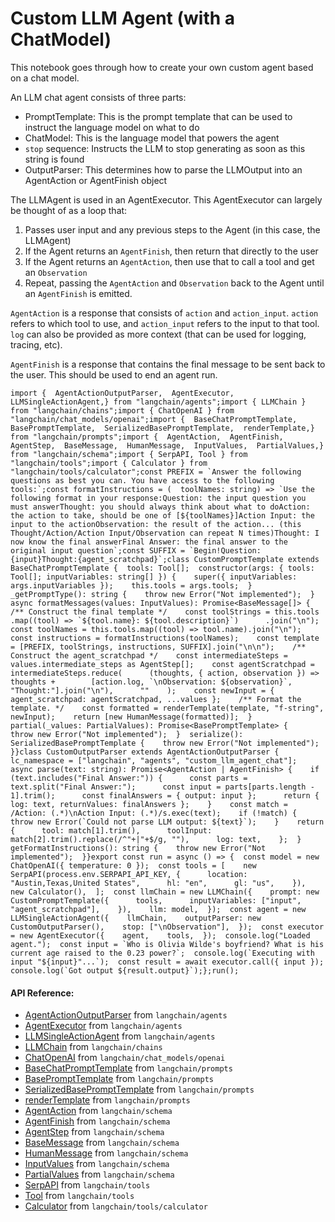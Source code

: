 Custom LLM Agent (with a ChatModel)
===================================

This notebook goes through how to create your own custom agent based on a chat model.

An LLM chat agent consists of three parts:

*   PromptTemplate: This is the prompt template that can be used to instruct the language model on what to do
*   ChatModel: This is the language model that powers the agent
*   `stop` sequence: Instructs the LLM to stop generating as soon as this string is found
*   OutputParser: This determines how to parse the LLMOutput into an AgentAction or AgentFinish object

The LLMAgent is used in an AgentExecutor. This AgentExecutor can largely be thought of as a loop that:

1.  Passes user input and any previous steps to the Agent (in this case, the LLMAgent)
2.  If the Agent returns an `AgentFinish`, then return that directly to the user
3.  If the Agent returns an `AgentAction`, then use that to call a tool and get an `Observation`
4.  Repeat, passing the `AgentAction` and `Observation` back to the Agent until an `AgentFinish` is emitted.

`AgentAction` is a response that consists of `action` and `action_input`. `action` refers to which tool to use, and `action_input` refers to the input to that tool. `log` can also be provided as more context (that can be used for logging, tracing, etc).

`AgentFinish` is a response that contains the final message to be sent back to the user. This should be used to end an agent run.

    import {  AgentActionOutputParser,  AgentExecutor,  LLMSingleActionAgent,} from "langchain/agents";import { LLMChain } from "langchain/chains";import { ChatOpenAI } from "langchain/chat_models/openai";import {  BaseChatPromptTemplate,  BasePromptTemplate,  SerializedBasePromptTemplate,  renderTemplate,} from "langchain/prompts";import {  AgentAction,  AgentFinish,  AgentStep,  BaseMessage,  HumanMessage,  InputValues,  PartialValues,} from "langchain/schema";import { SerpAPI, Tool } from "langchain/tools";import { Calculator } from "langchain/tools/calculator";const PREFIX = `Answer the following questions as best you can. You have access to the following tools:`;const formatInstructions = (  toolNames: string) => `Use the following format in your response:Question: the input question you must answerThought: you should always think about what to doAction: the action to take, should be one of [${toolNames}]Action Input: the input to the actionObservation: the result of the action... (this Thought/Action/Action Input/Observation can repeat N times)Thought: I now know the final answerFinal Answer: the final answer to the original input question`;const SUFFIX = `Begin!Question: {input}Thought:{agent_scratchpad}`;class CustomPromptTemplate extends BaseChatPromptTemplate {  tools: Tool[];  constructor(args: { tools: Tool[]; inputVariables: string[] }) {    super({ inputVariables: args.inputVariables });    this.tools = args.tools;  }  _getPromptType(): string {    throw new Error("Not implemented");  }  async formatMessages(values: InputValues): Promise<BaseMessage[]> {    /** Construct the final template */    const toolStrings = this.tools      .map((tool) => `${tool.name}: ${tool.description}`)      .join("\n");    const toolNames = this.tools.map((tool) => tool.name).join("\n");    const instructions = formatInstructions(toolNames);    const template = [PREFIX, toolStrings, instructions, SUFFIX].join("\n\n");    /** Construct the agent_scratchpad */    const intermediateSteps = values.intermediate_steps as AgentStep[];    const agentScratchpad = intermediateSteps.reduce(      (thoughts, { action, observation }) =>        thoughts +        [action.log, `\nObservation: ${observation}`, "Thought:"].join("\n"),      ""    );    const newInput = { agent_scratchpad: agentScratchpad, ...values };    /** Format the template. */    const formatted = renderTemplate(template, "f-string", newInput);    return [new HumanMessage(formatted)];  }  partial(_values: PartialValues): Promise<BasePromptTemplate> {    throw new Error("Not implemented");  }  serialize(): SerializedBasePromptTemplate {    throw new Error("Not implemented");  }}class CustomOutputParser extends AgentActionOutputParser {  lc_namespace = ["langchain", "agents", "custom_llm_agent_chat"];  async parse(text: string): Promise<AgentAction | AgentFinish> {    if (text.includes("Final Answer:")) {      const parts = text.split("Final Answer:");      const input = parts[parts.length - 1].trim();      const finalAnswers = { output: input };      return { log: text, returnValues: finalAnswers };    }    const match = /Action: (.*)\nAction Input: (.*)/s.exec(text);    if (!match) {      throw new Error(`Could not parse LLM output: ${text}`);    }    return {      tool: match[1].trim(),      toolInput: match[2].trim().replace(/^"+|"+$/g, ""),      log: text,    };  }  getFormatInstructions(): string {    throw new Error("Not implemented");  }}export const run = async () => {  const model = new ChatOpenAI({ temperature: 0 });  const tools = [    new SerpAPI(process.env.SERPAPI_API_KEY, {      location: "Austin,Texas,United States",      hl: "en",      gl: "us",    }),    new Calculator(),  ];  const llmChain = new LLMChain({    prompt: new CustomPromptTemplate({      tools,      inputVariables: ["input", "agent_scratchpad"],    }),    llm: model,  });  const agent = new LLMSingleActionAgent({    llmChain,    outputParser: new CustomOutputParser(),    stop: ["\nObservation"],  });  const executor = new AgentExecutor({    agent,    tools,  });  console.log("Loaded agent.");  const input = `Who is Olivia Wilde's boyfriend? What is his current age raised to the 0.23 power?`;  console.log(`Executing with input "${input}"...`);  const result = await executor.call({ input });  console.log(`Got output ${result.output}`);};run();

#### API Reference:

*   [AgentActionOutputParser](/docs/api/agents/classes/AgentActionOutputParser) from `langchain/agents`
*   [AgentExecutor](/docs/api/agents/classes/AgentExecutor) from `langchain/agents`
*   [LLMSingleActionAgent](/docs/api/agents/classes/LLMSingleActionAgent) from `langchain/agents`
*   [LLMChain](/docs/api/chains/classes/LLMChain) from `langchain/chains`
*   [ChatOpenAI](/docs/api/chat_models_openai/classes/ChatOpenAI) from `langchain/chat_models/openai`
*   [BaseChatPromptTemplate](/docs/api/prompts/classes/BaseChatPromptTemplate) from `langchain/prompts`
*   [BasePromptTemplate](/docs/api/prompts/classes/BasePromptTemplate) from `langchain/prompts`
*   [SerializedBasePromptTemplate](/docs/api/prompts/types/SerializedBasePromptTemplate) from `langchain/prompts`
*   [renderTemplate](/docs/api/prompts/functions/renderTemplate) from `langchain/prompts`
*   [AgentAction](/docs/api/schema/types/AgentAction) from `langchain/schema`
*   [AgentFinish](/docs/api/schema/types/AgentFinish) from `langchain/schema`
*   [AgentStep](/docs/api/schema/types/AgentStep) from `langchain/schema`
*   [BaseMessage](/docs/api/schema/classes/BaseMessage) from `langchain/schema`
*   [HumanMessage](/docs/api/schema/classes/HumanMessage) from `langchain/schema`
*   [InputValues](/docs/api/schema/types/InputValues) from `langchain/schema`
*   [PartialValues](/docs/api/schema/types/PartialValues) from `langchain/schema`
*   [SerpAPI](/docs/api/tools/classes/SerpAPI) from `langchain/tools`
*   [Tool](/docs/api/tools/classes/Tool) from `langchain/tools`
*   [Calculator](/docs/api/tools_calculator/classes/Calculator) from `langchain/tools/calculator`